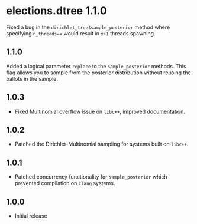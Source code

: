 # elections.dtree 1.1.0

Fixed a bug in the `dirichlet_tree$sample_posterior` method where specifying
`n_threads=x` would result in `x+1` threads spawning.

## 1.1.0

Added a logical parameter `replace` to the `sample_posterior` methods. This flag
allows you to sample from the posterior distribution without reusing the ballots
in the sample.

## 1.0.3

* Fixed Multinomial overflow issue on `libc++`, improved documentation.

## 1.0.2

* Patched the Dirichlet-Multinomial sampling for systems built on `libc++`.

## 1.0.1

* Patched concurrency functionality for `sample_posterior` which prevented
compilation on `clang` systems.

## 1.0.0

* Initial release
